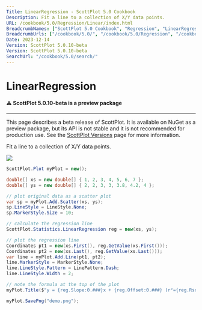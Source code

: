 ```yaml
---
Title: LinearRegression - ScottPlot 5.0 Cookbook
Description: Fit a line to a collection of X/Y data points.
URL: /cookbook/5.0/Regression/Linear/index.html
BreadcrumbNames: ["ScottPlot 5.0 Cookbook", "Regression", "LinearRegression"]
BreadcrumbUrls: ["/cookbook/5.0/", "/cookbook/5.0/Regression", "/cookbook/5.0/Regression/Linear"]
Date: 2023-12-14
Version: ScottPlot 5.0.10-beta
Version: ScottPlot 5.0.10-beta
SearchUrl: "/cookbook/5.0/search/"
---
```


# LinearRegression



<div class='alert alert-warning' role='alert'><h4 class='alert-heading py-0 my-0'>⚠️ ScottPlot 5.0.10-beta is a preview package</h4><hr /><p class='mb-0'><span class='fw-semibold'>This page describes a beta release of ScottPlot.</span> It is available on NuGet as a preview package, but its API is not stable and it is not recommended for production use. See the <a href='https://scottplot.net/versions/'>ScottPlot Versions</a> page for more information. </p></div>



Fit a line to a collection of X/Y data points.

[![](/cookbook/5.0/images/Linear.png)](/cookbook/5.0/images/Linear.png)

```cs
ScottPlot.Plot myPlot = new();

double[] xs = new double[] { 1, 2, 3, 4, 5, 6, 7 };
double[] ys = new double[] { 2, 2, 3, 3, 3.8, 4.2, 4 };

// plot original data as a scatter plot
var sp = myPlot.Add.Scatter(xs, ys);
sp.LineStyle = LineStyle.None;
sp.MarkerStyle.Size = 10;

// calculate the regression line
ScottPlot.Statistics.LinearRegression reg = new(xs, ys);

// plot the regression line
Coordinates pt1 = new(xs.First(), reg.GetValue(xs.First()));
Coordinates pt2 = new(xs.Last(), reg.GetValue(xs.Last()));
var line = myPlot.Add.Line(pt1, pt2);
line.MarkerStyle = MarkerStyle.None;
line.LineStyle.Pattern = LinePattern.Dash;
line.LineStyle.Width = 2;

// note the formula at the top of the plot
myPlot.Title($"y = {reg.Slope:0.###}x + {reg.Offset:0.###} (r²={reg.Rsquared:0.###})");

myPlot.SavePng("demo.png");

```

